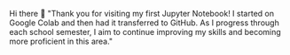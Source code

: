 Hi there 👋
"Thank you for visiting my first Jupyter Notebook! I started on Google Colab and then had it transferred to GitHub. As I progress through each school semester, I aim to continue improving my skills and becoming more proficient in this area."

